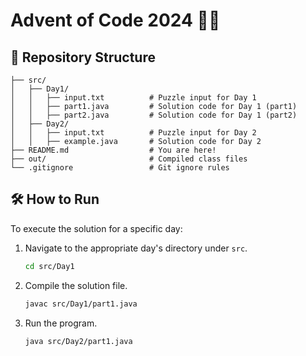 # Advent of Code 2024 🎄🌟
## 📂 Repository Structure  
```plaintext  
├── src/  
│   ├── Day1/  
│   │   ├── input.txt          # Puzzle input for Day 1  
│   │   ├── part1.java         # Solution code for Day 1 (part1)
│   │   ├── part2.java         # Solution code for Day 1 (part2)
│   ├── Day2/  
│   │   ├── input.txt          # Puzzle input for Day 2  
│   │   ├── example.java       # Solution code for Day 2  
├── README.md                  # You are here!
├── out/                       # Compiled class files  
└── .gitignore                 # Git ignore rules  
```  

## 🛠️ How to Run  
To execute the solution for a specific day:  
1. Navigate to the appropriate day's directory under `src`.  
   ```bash  
   cd src/Day1  
   ```  
2. Compile the solution file.  
   ```bash  
   javac src/Day1/part1.java  
   ```  
3. Run the program.  
   ```bash  
   java src/Day2/part1.java  
   ```  
